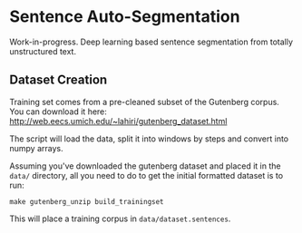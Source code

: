 # Sentence Auto-Segmentation

Work-in-progress. Deep learning based sentence
segmentation from totally unstructured text.

## Dataset Creation

Training set comes from a pre-cleaned subset of the Gutenberg corpus.
You can download it here: http://web.eecs.umich.edu/~lahiri/gutenberg_dataset.html

The script will load the data, split it into
windows by steps and convert into numpy arrays.

Assuming you've downloaded the gutenberg dataset
and placed it in the `data/` directory, all you
need to do to get the initial formatted dataset
is to run:

    make gutenberg_unzip build_trainingset

This will place a training corpus in `data/dataset.sentences`.
